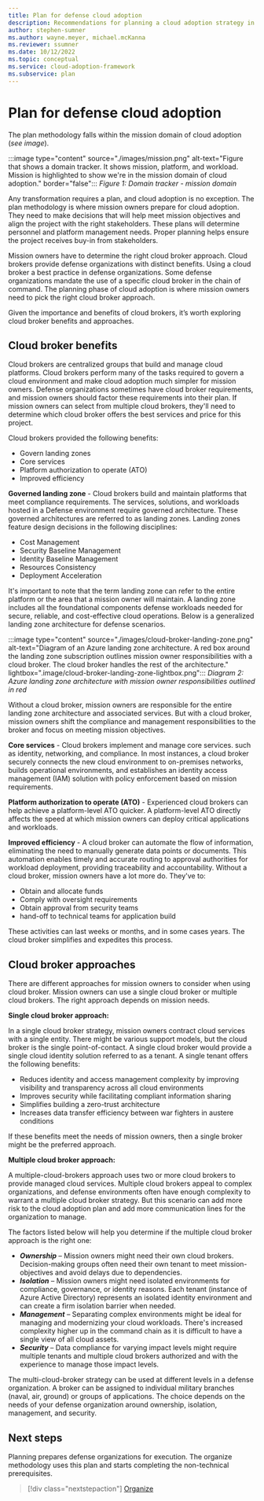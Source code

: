 ```yaml
---
title: Plan for defense cloud adoption
description: Recommendations for planning a cloud adoption strategy in a defense organization
author: stephen-sumner
ms.author: wayne.meyer, michael.mcKanna
ms.reviewer: ssumner
ms.date: 10/12/2022
ms.topic: conceptual
ms.service: cloud-adoption-framework
ms.subservice: plan
---
```

# Plan for defense cloud adoption

The plan methodology falls within the mission domain of cloud adoption (*see image*).

:::image type="content" source="./images/mission.png" alt-text="Figure that shows a domain tracker. It shows mission, platform, and workload. Mission is highlighted to show we're in the mission domain of cloud adoption." border="false":::
*Figure 1: Domain tracker - mission domain*

Any transformation requires a plan, and cloud adoption is no exception. The plan methodology is where mission owners prepare for cloud adoption. They need to make decisions that will help meet mission objectives and align the project with the right stakeholders. These plans will determine personnel and platform management needs. Proper planning helps ensure the project receives buy-in from stakeholders.

Mission owners have to determine the right cloud broker approach. Cloud brokers provide defense organizations with distinct benefits. Using a cloud broker a best practice in defense organizations. Some defense organizations mandate the use of a specific cloud broker in the chain of command. The planning phase of cloud adoption is where mission owners need to pick the right cloud broker approach.

Given the importance and benefits of cloud brokers, it’s worth exploring cloud broker benefits and approaches.

## Cloud broker benefits

Cloud brokers are centralized groups that build and manage cloud platforms. Cloud brokers perform many of the tasks required to govern a cloud environment and make cloud adoption much simpler for mission owners. Defense organizations sometimes have cloud broker requirements, and mission owners should factor these requirements into their plan. If mission owners can select from multiple cloud brokers, they'll need to determine which cloud broker offers the best services and price for this project.

Cloud brokers provided the following benefits:

- Govern landing zones
- Core services
- Platform authorization to operate (ATO)
- Improved efficiency

**Governed landing zone** - Cloud brokers build and maintain platforms that meet compliance requirements. The services, solutions, and workloads hosted in a Defense environment require governed architecture. These governed architectures are referred to as landing zones. Landing zones feature design decisions in the following disciplines:

- Cost Management
- Security Baseline Management
- Identity Baseline Management
- Resources Consistency
- Deployment Acceleration

It's important to note that the term landing zone can refer to the entire platform or the area that a mission owner will maintain. A landing zone includes all the foundational components defense workloads needed for secure, reliable, and cost-effective cloud operations. Below is a generalized landing zone architecture for defense scenarios.

:::image type="content" source="./images/cloud-broker-landing-zone.png" alt-text="Diagram of an Azure landing zone architecture. A red box around the landing zone subscription outlines mission owner responsibilities with a cloud broker. The cloud broker handles the rest of the architecture." lightbox=".image/cloud-broker-landing-zone-lightbox.png":::
*Diagram 2: Azure landing zone architecture with mission owner responsibilities outlined in red*

Without a cloud broker, mission owners are responsible for the entire landing zone architecture and associated services. But with a cloud broker, mission owners shift the compliance and management responsibilities to the broker and focus on meeting mission objectives.

**Core services** - Cloud brokers implement and manage core services. such as identity, networking, and compliance. In most instances, a cloud broker securely connects the new cloud environment to on-premises networks, builds operational environments, and establishes an identity access management (IAM) solution with policy enforcement based on mission requirements.

**Platform authorization to operate (ATO)** - Experienced cloud brokers can help achieve a platform-level ATO quicker. A platform-level ATO directly affects the speed at which mission owners can deploy critical applications and workloads.

**Improved efficiency** - A cloud broker can automate the flow of information, eliminating the need to manually generate data points or documents. This automation enables timely and accurate routing to approval authorities for workload deployment, providing traceability and accountability. Without a cloud broker, mission owners have a lot more do. They've to:

- Obtain and allocate funds
- Comply with oversight requirements
- Obtain approval from security teams
- hand-off to technical teams for application build

These activities can last weeks or months, and in some cases years. The cloud broker simplifies and expedites this process.

## Cloud broker approaches

There are different approaches for mission owners to consider when using cloud broker. Mission owners can use a single cloud broker or multiple cloud brokers. The right approach depends on mission needs.

**Single cloud broker approach:**

In a single cloud broker strategy, mission owners contract cloud services with a single entity. There might be various support models, but the cloud broker is the single point-of-contact. A single cloud broker would provide a single cloud identity solution referred to as a tenant. A single tenant offers the following benefits:

- Reduces identity and access management complexity by improving visibility and transparency across all cloud environments
- Improves security while facilitating compliant information sharing
- Simplifies building a zero-trust architecture
- Increases data transfer efficiency between war fighters in austere conditions

If these benefits meet the needs of mission owners, then a single broker might be the preferred approach.

**Multiple cloud broker approach:**

A multiple-cloud-brokers approach uses two or more cloud brokers to provide managed cloud services. Multiple cloud brokers appeal to complex organizations, and defense environments often have enough complexity to warrant a multiple cloud broker strategy. But this scenario can add more risk to the cloud adoption plan and add more communication lines for the organization to manage.

The factors listed below will help you determine if the multiple cloud broker approach is the right one:

- ***Ownership*** – Mission owners might need their own cloud brokers. Decision-making groups often need their own tenant to meet mission-objectives and avoid delays due to dependencies.
- ***Isolation*** – Mission owners might need isolated environments for compliance, governance, or identity reasons. Each tenant (instance of Azure Active Directory) represents an isolated identity environment and can create a firm isolation barrier when needed.
- ***Management*** – Separating complex environments might be ideal for managing and modernizing your cloud workloads. There's increased complexity higher up in the command chain as it is difficult to have a single view of all cloud assets.
- ***Security*** – Data compliance for varying impact levels might require multiple tenants and multiple cloud brokers authorized and with the experience to manage those impact levels.

The multi-cloud-broker strategy can be used at different levels in a defense organization. A broker can be assigned to individual military branches (naval, air, ground) or groups of applications. The choice depends on the needs of your defense organization around ownership, isolation, management, and security.

## Next steps

Planning prepares defense organizations for execution. The organize methodology uses this plan and starts completing the non-technical prerequisites.

> [!div class="nextstepaction"]
> [Organize](organize.md)
